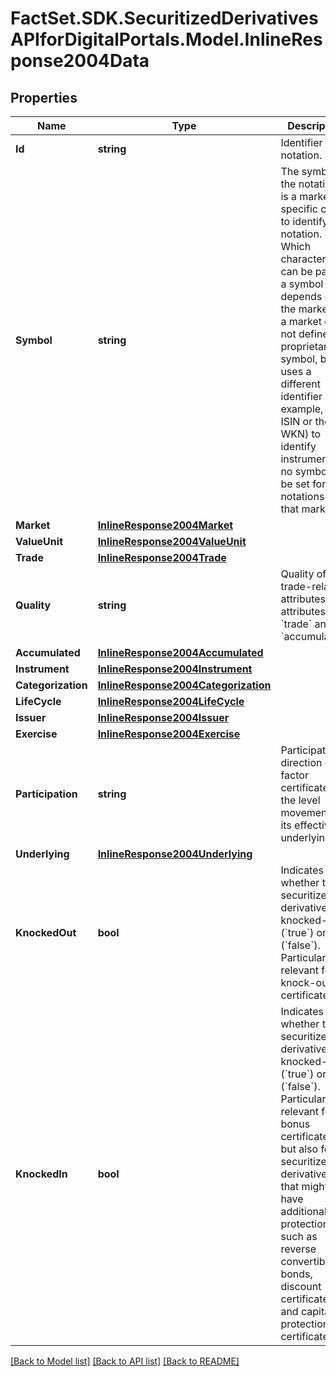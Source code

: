 # FactSet.SDK.SecuritizedDerivativesAPIforDigitalPortals.Model.InlineResponse2004Data

## Properties

Name | Type | Description | Notes
------------ | ------------- | ------------- | -------------
**Id** | **string** | Identifier of a notation. | [optional] 
**Symbol** | **string** | The symbol of the notation. It is a market-specific code to identify the notation. Which characters can be part of a symbol depends on the market. If a market does not define a proprietary symbol, but uses a different identifier (for example, the ISIN or the WKN) to identify instruments, no symbol will be set for the notations of that market. | [optional] 
**Market** | [**InlineResponse2004Market**](InlineResponse2004Market.md) |  | [optional] 
**ValueUnit** | [**InlineResponse2004ValueUnit**](InlineResponse2004ValueUnit.md) |  | [optional] 
**Trade** | [**InlineResponse2004Trade**](InlineResponse2004Trade.md) |  | [optional] 
**Quality** | **string** | Quality of the trade-related attributes, see attributes &#x60;trade&#x60; and &#x60;accumulated&#x60;. | [optional] 
**Accumulated** | [**InlineResponse2004Accumulated**](InlineResponse2004Accumulated.md) |  | [optional] 
**Instrument** | [**InlineResponse2004Instrument**](InlineResponse2004Instrument.md) |  | [optional] 
**Categorization** | [**InlineResponse2004Categorization**](InlineResponse2004Categorization.md) |  | [optional] 
**LifeCycle** | [**InlineResponse2004LifeCycle**](InlineResponse2004LifeCycle.md) |  | [optional] 
**Issuer** | [**InlineResponse2004Issuer**](InlineResponse2004Issuer.md) |  | [optional] 
**Exercise** | [**InlineResponse2004Exercise**](InlineResponse2004Exercise.md) |  | [optional] 
**Participation** | **string** | Participation direction of a factor certificate at the level movement of its effective underlying. | [optional] 
**Underlying** | [**InlineResponse2004Underlying**](InlineResponse2004Underlying.md) |  | [optional] 
**KnockedOut** | **bool** | Indicates whether the securitized derivative is knocked-out (&#x60;true&#x60;) or not (&#x60;false&#x60;). Particularly relevant for knock-out certificates. | [optional] 
**KnockedIn** | **bool** | Indicates whether the securitized derivative is knocked-in (&#x60;true&#x60;) or not (&#x60;false&#x60;). Particularly relevant for bonus certificates but also for securitized derivatives that might have additional protection such as reverse convertible bonds, discount certificates, and capital-protection certificates. | [optional] 

[[Back to Model list]](../README.md#documentation-for-models) [[Back to API list]](../README.md#documentation-for-api-endpoints) [[Back to README]](../README.md)

